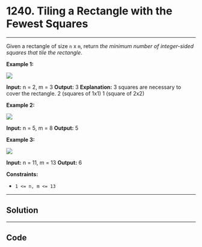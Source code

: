 # 1240. Tiling a Rectangle with the Fewest Squares

---

Given a rectangle of size `n` x `m`, return _the minimum number of integer-sided squares that tile the rectangle_.

 

**Example 1:**

![](https://assets.leetcode.com/uploads/2019/10/17/sample_11_1592.png)


**Input:** n = 2, m = 3
**Output:** 3
**Explanation:** 3 squares are necessary to cover the rectangle.
2 (squares of 1x1)
1 (square of 2x2)

**Example 2:**

![](https://assets.leetcode.com/uploads/2019/10/17/sample_22_1592.png)


**Input:** n = 5, m = 8
**Output:** 5


**Example 3:**

![](https://assets.leetcode.com/uploads/2019/10/17/sample_33_1592.png)


**Input:** n = 11, m = 13
**Output:** 6


 

**Constraints:**

  * `1 <= n, m <= 13`

---

## Solution



---

## Code
```python


```